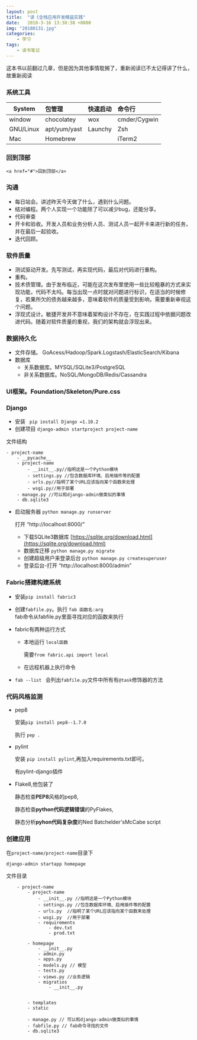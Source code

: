 ```yaml
---
layout: post
title:  "读《全栈应用开发精益实践"
date:   2018-3-16 13:38:38 +0800
img: "20180131.jpg"
categories: 
    - 学习
tags:
    - 读书笔记 
---
```


这本书以前翻过几章，但是因为其他事情耽搁了，重新阅读已不太记得讲了什么，故重新阅读

###  系统工具

| System           |   包管理               |快速启动    | 命令行 |
| -----------------  | :------------------ | :---------------|:---------------|
| window | chocolatey      | wox         | cmder/Cygwin |       |
| GNU/Linux | apt/yum/yast | Launchy     | Zsh       |
| Mac    | Homebrew        |             | iTerm2    |

###  回到顶部
``<a href="#">回到顶部</a>``

### 沟通
- 每日站会。讲述昨天今天做了什么，遇到什么问题。
- 结对编程。两个人实现一个功能除了可以减少bug，还能分享。
- 代码审查
- 开卡和验收。开发人员和业务分析人员、测试人员一起开卡来进行新的任务，并在最后一起验收。
- 迭代回顾。

###  软件质量
- 测试驱动开发。先写测试，再实现代码，最后对代码进行重构。
- 重构。
- 技术债管理。由于发布临近，可能在这次发布里使用一些比较粗暴的方式来实现功能，代码不太吗。每当出现一点时就对问题进行标识，在适当的时候修复，若果所欠的债务越来越多，意味着软件的质量受到影响，需要重新审视这个问题。
- 浮现式设计。敏捷开发并不意味着架构设计不存在，在实践过程中依据问题改进代码。随着对软件质量的重视，我们的架构就会浮现出来。
###  数据持久化
- 文件存储。
GoAcess/Hadoop/Spark.Logstash/ElasticSearch/Kibana
- 数据库
    - 关系数据库。MYSQL/SQLite3/PostgreSQL
    - 非关系数据库。NoSQL/MongoDB/Redis/Cassandra

###  UI框架。Foundation/Skeleton/Pure.css
###  Django
- 安装
    `` pip install Django =1.10.2``
- 创建项目
    ``django-admin startproject project-name``

 文件结构
```
- project-name
    - __pycache__
    - project-name
        - __init__.py//指明这是一个Python模块
        - settings.py //包含数据库环境、启用插件等的配置
        - urls.py//指明了某个URL应该指向某个函数来处理
        - wsgi.py//用于部署
    - manage.py //可以和django-admin做类似的事情
    - db.sqlite3
```
- 启动服务器
    ``python manage.py runserver``
    
     打开 “http://localhost:8000/”
    - 下载SQLite3数据库 [https://sqlite.org/download.html](https://sqlite.org/download.html)
    - 数据库迁移
        ``python manage.py migrate``
    - 创建超级用户来登录后台
        ``python manage.py createsuperuser``
    - 登录后台-打开 “http://localhost:8000/admin”

###  Fabric搭建构建系统
- 安装``pip install fabric3``
- 创建``fabfile.py``。执行  ``fab 函数名:arg``    
fab命令从fabfile.py里面寻找对应的函数来执行
- fabric有两种运行方式
    - 本地运行 ``local函数``

        需要``from fabric.api import local``

    - 在远程机器上执行命令

- ``fab --list `` 会列出``fabfile.py``文件中所有有``@task``修饰器的方法
###  代码风格监测

- pep8 

    安装``pip install pep8--1.7.0``

    执行 ``pep .``
- pylint

    安装 ``pip install pylint``,再加入requirements.txt即可。

    有pylint-django插件
- Flake8,他包装了

    静态检查**PEP8**风格的pep8,

    静态检查**python代码逻辑错误**的PyFlakes, 

    静态分析**pyhon代码复杂度**的Ned Batchelder'sMcCabe script
 ### 创建应用

在``project-name/project-name``目录下

``django-admin startapp homepage``

文件目录
```
    - project-name          
        - project-name
            - __init__.py //指明这是一个Python模块
            - settings.py //包含数据库环境、启用插件等的配置
            - urls.py  //指明了某个URL应该指向某个函数来处理
            - wsgi.py  //用于部署
            - requirements
                - dev.txt
                - prod.txt

        - homepage 
            - __init__.py
            - admin.py
            - apps.py
            - models.py // 模型
            - tests.py
            - views.py //业务逻辑
            - migratios
                - __init__.py
                    

        - templates
        - static

        - manage.py // 可以和django-admin做类似的事情
        - fabfile.py // fab命令寻找的文件
        - db.sqlite3

```